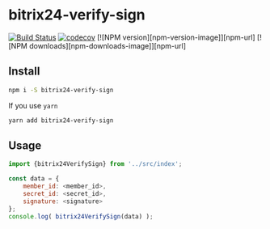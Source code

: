 # bitrix24-verify-sign
[![Build Status](https://travis-ci.org/eustatos/bitrix24-verify-sign.svg?branch=master)](https://travis-ci.org/eustatos/bitrix24-verify-sign)
[![codecov](https://codecov.io/gh/eustatos/bitrix24-verify-sign/branch/master/graph/badge.svg)](https://codecov.io/gh/eustatos/bitrix24-verify-sign)
[![NPM version][npm-version-image]][npm-url] [![NPM downloads][npm-downloads-image]][npm-url]

## Install

```bash
npm i -S bitrix24-verify-sign
```
If you use `yarn`
```bash 
yarn add bitrix24-verify-sign
```

## Usage
```javascript
import {bitrix24VerifySign} from '../src/index';

const data = {
    member_id: <member_id>,
    secret_id: <secret_id>,
    signature: <signature>
};
console.log( bitrix24VerifySign(data) );
```
